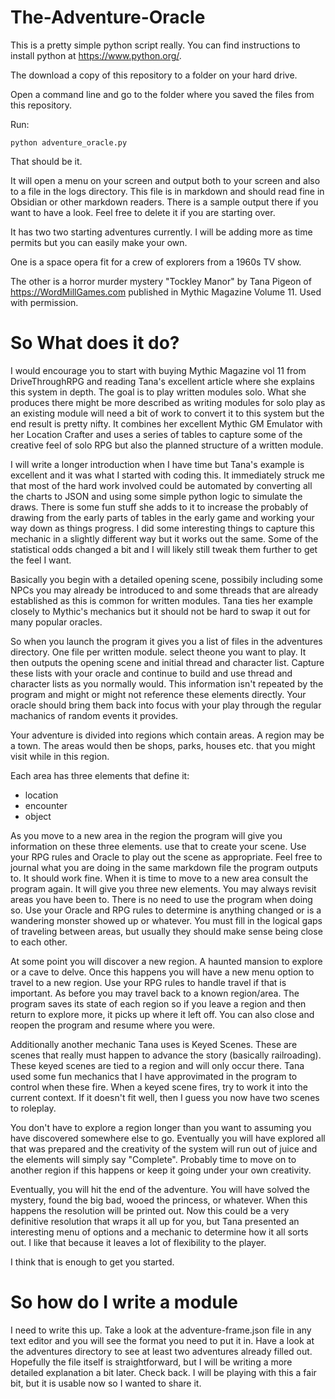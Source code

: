 # The-Adventure-Oracle

This is a pretty simple python script really. You can find instructions to install python at https://www.python.org/.

The download a copy of this repository to a folder on your hard drive.

Open a command line and go to the folder where you saved the files from this repository.

Run:
```
python adventure_oracle.py
```

That should be it.

It will open a menu on your screen and output both to your screen and also to a file in the logs directory. This file is in markdown and should read fine in Obsidian or other markdown readers. There is a sample output there if you want to have a look. Feel free to delete it if you are starting over.

It has two two starting adventures currently. I will be adding more as time permits but you can easily make your own.

One is a space opera fit for a crew of explorers from a 1960s TV show.

The other is a horror murder mystery "Tockley Manor" by Tana Pigeon of https://WordMillGames.com published in Mythic Magazine Volume 11. Used with permission.

# So What does it do?

I would encourage you to start with buying Mythic Magazine vol 11 from DriveThroughRPG and reading Tana's excellent article where she explains this system in depth. The goal is to play written modules solo. What she produces there might be more described as writing modules for solo play as an existing module will need a bit of work to convert it to this system but the end result is pretty nifty. It combines her excellent Mythic GM Emulator with her Location Crafter and uses a series of tables to capture some of the creative feel of solo RPG but also the planned structure of a written module. 

I will write a longer introduction when I have time but Tana's example is excellent and it was what I started with coding this. It immediately struck me that most of the hard work involved could be automated by converting all the charts to JSON and using some simple python logic to simulate the draws. There is some fun stuff she adds to it to increase the probably of drawing from the early parts of tables in the early game and working your way down as things progress. I did some interesting things to capture this mechanic in a slightly different way but it works out the same. Some of the statistical odds changed a bit and I will likely still tweak them further to get the feel I want.

Basically you begin with a detailed opening scene, possibily including some NPCs you may already be introduced to and some threads that are already established as this is common for written modules. Tana ties her example closely to Mythic's mechanics but it should not be hard to swap it out for many popular oracles. 

So when you launch the program it gives you a list of files in the adventures directory. One file per written module. select theone you want to play. It then outputs the opening scene and initial thread and character list. Capture these lists with your oracle and continue to build and use thread and character lists as you normally would. This information isn't repeated by the program and might or might not reference these elements directly. Your oracle should bring them back into focus with your play through the regular machanics of random events it provides. 

Your adventure is divided into regions which contain areas. A region may be a town. The areas would then be shops, parks, houses etc. that you might visit while in this region.

Each area has three elements that define it:
- location
- encounter
- object

As you move to a new area in the region the program will give you information on these three elements. use that to create your scene. Use your RPG rules and Oracle to play out the scene as appropriate. Feel free to journal what you are doing in the same markdown file the program outputs to. It should work fine. When it is time to move to a new area consult the program again. It will give you three new elements. You may always revisit areas you have been to. There is no need to use the program when doing so. Use your Oracle and RPG rules to determine is anything changed or is a wandering monster showed up or whatever. You must fill in the logical gaps of traveling between areas, but usually they should make sense being close to each other.

At some point you will discover a new region. A haunted mansion to explore or a cave to delve. Once this happens you will have a new menu option to travel to a new region. Use your RPG rules to handle travel if that is important. As before you may travel back to a known region/area. The program saves its state of each region so if you leave a region and then return to explore more, it picks up where it left off. You can also close and reopen the program and resume where you were.  

Additionally another mechanic Tana uses is Keyed Scenes. These are scenes that really must happen to advance the story (basically railroading). These keyed scenes are tied to a region and will only occur there. Tana used some fun mechanics that I have approvimated in the program to control when these fire. When a keyed scene fires, try to work it into the current context. If it doesn't fit well, then I guess you now have two scenes to roleplay. 

You don't have to explore a region longer than you want to assuming you have discovered somewhere else to go. Eventually you will have explored all that was prepared and the creativity of the system will run out of juice and the elements will simply say "Complete". Probably time to move on to another region if this happens or keep it going under your own creativity. 

Eventually, you will hit the end of the adventure. You will have solved the mystery, found the big bad, wooed the princess, or whatever. When this happens the resolution will be printed out. Now this could be a very definitive resolution that wraps it all up for you, but Tana presented an interesting menu of options and a mechanic to determine how it all sorts out. I like that because it leaves a lot of flexibility to the player.

I think that is enough to get you started.

# So how do I write a module

I need to write this up. Take a look at the adventure-frame.json file in any text editor and you will see the format you need to put it in. Have a look at the adventures directory to see at least two adventures already filled out. Hopefully the file itself is straightforward, but I will be writing a more detailed explanation a bit later. Check back. I will be playing with this a fair bit, but it is usable now so I wanted to share it.
